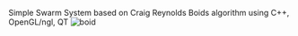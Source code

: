 
Simple Swarm System based on Craig Reynolds Boids algorithm
using C++, OpenGL/ngl, QT
![boid](https://cloud.githubusercontent.com/assets/17474556/22606251/1dba63a6-ea4b-11e6-97b5-e971abd2ad3b.png)

